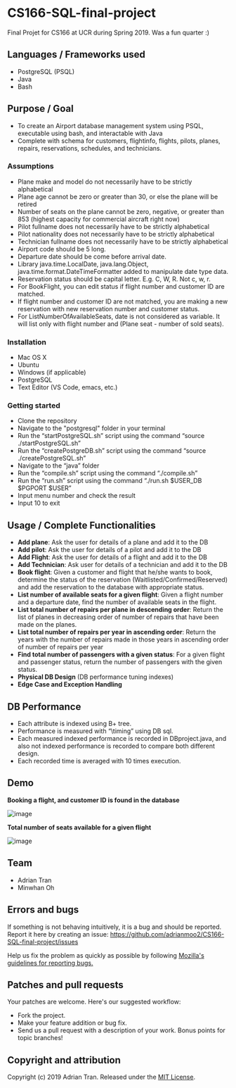 # CS166-SQL-final-project

Final Projet for CS166 at UCR during Spring 2019. Was a fun quarter :)

## Languages / Frameworks used

* PostgreSQL (PSQL)
* Java
* Bash

## Purpose / Goal

* To create an Airport database management system using PSQL, executable using bash, and interactable with Java
* Complete with schema for customers, flightinfo, flights, pilots, planes, repairs, reservations, schedules, and technicians.

### Assumptions

* Plane make and model do not necessarily have to be strictly alphabetical
* Plane age cannot be zero or greater than 30, or else the plane will be retired
* Number of seats on the plane cannot be zero, negative, or greater than 853 (highest capacity for commercial aircraft right now)
* Pilot fullname does not necessarily have to be strictly alphabetical
* Pilot nationality does not necessarily have to be strictly alphabetical
* Technician fullname does not necessarily have to be strictly alphabetical
* Airport code should be 5 long.
* Departure date should be come before arrival date.
* Library java.time.LocalDate, java.lang.Object, java.time.format.DateTimeFormatter added to manipulate date type data.
* Reservation status should be capital letter. E.g. C, W, R. Not c, w, r.
* For BookFlight, you can edit status if flight number and customer ID are matched.
* If flight number and customer ID are not matched, you are making a new reservation with new reservation number and customer status.
* For ListNumberOfAvailableSeats, date is not considered as variable. It will list only with flight number and (Plane seat - number of sold seats).


### Installation

* Mac OS X
* Ubuntu
* Windows (if applicable)
* PostgreSQL
* Text Editor (VS Code, emacs, etc.)

### Getting started

* Clone the repository
* Navigate to the "postgresql" folder in your terminal
* Run the “startPostgreSQL.sh” script using the command “source ./startPostgreSQL.sh”
* Run the “createPostgreDB.sh” script using the command “source ./createPostgreSQL.sh”
* Navigate to the “java” folder
* Run the “compile.sh” script using the command “./compile.sh”
* Run the “run.sh” script using the command “./run.sh $USER_DB $PGPORT $USER”
* Input menu number and check the result
* Input 10 to exit

## Usage / Complete Functionalities

* **Add plane**: Ask the user for details of a plane and add it to the DB
* **Add pilot**: Ask the user for details of a pilot and add it to the DB 
* **Add Flight**: Ask the user for details of a flight and add it to the DB 
* **Add Technician**: Ask user for details of a technician and add it to the DB
* **Book flight**: Given a customer and flight that he/she wants to book, determine the status of the reservation (Waitlisted/Confirmed/Reserved) and add the reservation to the database with appropriate status.
* **List number of available seats for a given flight**: Given a flight number and a departure date, find the number of available seats in the flight.
* **List total number of repairs per plane in descending order**: Return the list of planes in decreasing order of number of repairs that have been made on the planes.
* **List total number of repairs per year in ascending order**: Return the years with the number of repairs made in those years in ascending order of number of repairs per year
* **Find total number of passengers with a given status**: For a given flight and passenger status, return the number of passengers with the given status.
* **Physical DB Design** (DB performance tuning indexes)
* **Edge Case and Exception Handling**

## DB Performance

* Each attribute is indexed using B+ tree.
* Performance is measured with “\timing” using DB sql.
* Each measured indexed performance is recorded in DBproject.java, and also not indexed performance is recorded to compare both different design.
* Each recorded time is averaged with 10 times execution.

## Demo

**Booking a flight, and customer ID is found in the database**

![image](https://user-images.githubusercontent.com/14877762/59150571-86dcbd80-89da-11e9-827d-caadd1e50b49.png)

**Total number of seats available for a given flight**

![image](https://user-images.githubusercontent.com/14877762/59150583-affd4e00-89da-11e9-8093-8ac9c9e82820.png)

## Team

* Adrian Tran
* Minwhan Oh

## Errors and bugs

If something is not behaving intuitively, it is a bug and should be reported.
Report it here by creating an issue: https://github.com/adrianmoo2/CS166-SQL-final-project/issues

Help us fix the problem as quickly as possible by following [Mozilla's guidelines for reporting bugs.](https://developer.mozilla.org/en-US/docs/Mozilla/QA/Bug_writing_guidelines#General_Outline_of_a_Bug_Report)

## Patches and pull requests

Your patches are welcome. Here's our suggested workflow:
 
* Fork the project.
* Make your feature addition or bug fix.
* Send us a pull request with a description of your work. Bonus points for topic branches!

## Copyright and attribution

Copyright (c) 2019 Adrian Tran. Released under the [MIT License](https://github.com/adrianmoo2/CS166-SQL-final-project/blob/master/LICENSE).

